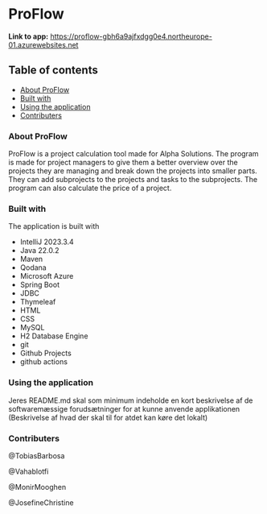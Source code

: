 # ProFlow
**Link to app:** https://proflow-gbh6a9ajfxdgg0e4.northeurope-01.azurewebsites.net

## Table of contents
- [About ProFlow](#About-ProFlow)
- [Built with](#Built-with)
- [Using the application](#Using-the-application)
- [Contributers](#Contributers)


### About ProFlow
ProFlow is a project calculation tool made for Alpha Solutions. The program is made for project managers to give them a better overview over the projects they are managing and break down the projects into smaller parts. They can add subprojects to the projects and tasks to the subprojects.
The program can also calculate the price of a project. 


### Built with
The application is built with 
- IntelliJ 2023.3.4
- Java 22.0.2
- Maven
- Qodana
- Microsoft Azure
- Spring Boot
- JDBC
- Thymeleaf
- HTML
- CSS
- MySQL
- H2 Database Engine
- git
- Github Projects
- github actions


### Using the application
Jeres README.md skal som minimum indeholde en kort beskrivelse af de softwaremæssige forudsætninger for at kunne anvende applikationen
(Beskrivelse af hvad der skal til for atdet kan køre det lokalt)



### Contributers
@TobiasBarbosa

@Vahablotfi 

@MonirMooghen 

@JosefineChristine 
